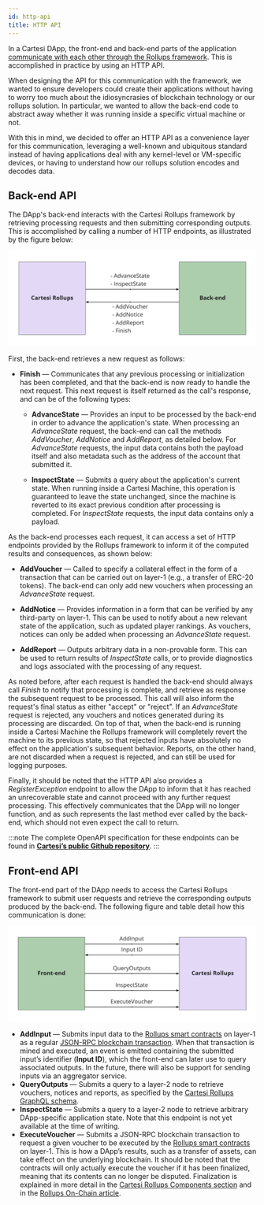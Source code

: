 ```yaml
---
id: http-api
title: HTTP API
---
```


In a Cartesi DApp, the front-end and back-end parts of the application [communicate with each other through the Rollups framework](../dapp-architecture#communication). This is accomplished in practice by using an HTTP API.

When designing the API for this communication with the framework, we wanted to ensure developers could create their applications without having to worry too much about the idiosyncrasies of blockchain technology or our rollups solution. In particular, we wanted to allow the back-end code to abstract away whether it was running inside a specific virtual machine or not.

With this in mind, we decided to offer an HTTP API as a convenience layer for this communication, leveraging a well-known and ubiquitous standard instead of having applications deal with any kernel-level or VM-specific devices, or having to understand how our rollups solution encodes and decodes data.

## Back-end API

The DApp's back-end interacts with the Cartesi Rollups framework by retrieving processing requests and then submitting corresponding outputs. This is accomplished by calling a number of HTTP endpoints, as illustrated by the figure below:

![img](./back-end-api.png)

First, the back-end retrieves a new request as follows:

* **Finish** — Communicates that any previous processing or initialization has been completed, and that the back-end is now ready to handle the next request. This next request is itself returned as the call's response, and can be of the following types:

  * **AdvanceState** — Provides an input to be processed by the back-end in order to advance the application's state. When processing an *AdvanceState* request, the back-end can call the methods *AddVoucher*, *AddNotice* and *AddReport*, as detailed below. For *AdvanceState* requests, the input data contains both the payload itself and also metadata such as the address of the account that submitted it.

  * **InspectState** — Submits a query about the application's current state. When running inside a Cartesi Machine, this operation is guaranteed to leave the state unchanged, since the machine is reverted to its exact previous condition after processing is completed. For *InspectState* requests, the input data contains only a payload.

As the back-end processes each request, it can access a set of HTTP endpoints provided by the Rollups framework to inform it of the computed results and consequences, as shown below:

* **AddVoucher** — Called to specify a collateral effect in the form of a transaction that can be carried out on layer-1 (e.g., a transfer of ERC-20 tokens). The back-end can only add new vouchers when processing an *AdvanceState* request.

* **AddNotice** — Provides information in a form that can be verified by any third-party on layer-1. This can be used to notify about a new relevant state of the application, such as updated player rankings. As vouchers, notices can only be added when processing an *AdvanceState* request.

* **AddReport** — Outputs arbitrary data in a non-provable form. This can be used to return results of *InspectState* calls, or to provide diagnostics and logs associated with the processing of any request.

As noted before, after each request is handled the back-end should always call *Finish* to notify that processing is complete, and retrieve as response the subsequent request to be processed. This call will also inform the request's final status as either "accept" or "reject". If an *AdvanceState* request is rejected, any vouchers and notices generated during its processing are discarded. On top of that, when the back-end is running inside a Cartesi Machine the Rollups framework will completely revert the machine to its previous state, so that rejected inputs have absolutely no effect on the application's subsequent behavior. Reports, on the other hand, are not discarded when a request is rejected, and can still be used for logging purposes.

Finally, it should be noted that the HTTP API also provides a *RegisterException* endpoint to allow the DApp to inform that it has reached an unrecoverable state and cannot proceed with any further request processing. This effectively communicates that the DApp will no longer function, and as such represents the last method ever called by the back-end, which should not even expect the call to return.

:::note
The complete OpenAPI specification for these endpoints can be found in **[Cartesi’s public Github repository](https://github.com/cartesi/openapi-interfaces/blob/master/rollup.yaml)**.
:::

## Front-end API

The front-end part of the DApp needs to access the Cartesi Rollups framework to submit user requests and retrieve the corresponding outputs produced by the back-end. The following figure and table detail how this communication is done:

![img](./front-end-api.png)

* **AddInput** — Submits input data to the [Rollups smart contracts](https://github.com/cartesi/rollups/blob/main/contracts/Input.sol#L22) on layer-1 as a regular [JSON-RPC blockchain transaction](https://ethereum.org/en/developers/docs/apis/json-rpc/). When that transaction is mined and executed, an event is emitted containing the submitted input’s identifier (**Input ID**), which the front-end can later use to query associated outputs. In the future, there will also be support for sending inputs via an aggregator service.
* **QueryOutputs** — Submits a query to a layer-2 node to retrieve vouchers, notices and reports, as specified by the [Cartesi Rollups GraphQL schema](https://github.com/cartesi/rollups/blob/main/reader/src/graphql/typeDefs/typeDefs.graphql).
* **InspectState** — Submits a query to a layer-2 node to retrieve arbitrary DApp-specific application state. Note that this endpoint is not yet available at the time of writing.
* **ExecuteVoucher** — Submits a JSON-RPC blockchain transaction to request a given voucher to be executed by the [Rollups smart contracts](https://github.com/cartesi/rollups/blob/main/contracts/Output.sol#L44) on layer-1. This is how a DApp’s results, such as a transfer of assets, can take effect on the underlying blockchain. It should be noted that the contracts will only actually execute the voucher if it has been finalized, meaning that its contents can no longer be disputed. Finalization is explained in more detail in the [Cartesi Rollups Components section](../components#epochs) and in the [Rollups On-Chain article](https://medium.com/cartesi/rollups-on-chain-d749744a9cb3).
